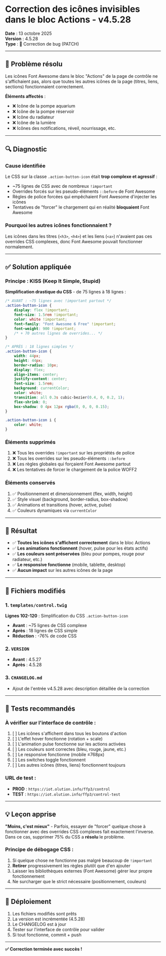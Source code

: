 # Correction des icônes invisibles dans le bloc Actions - v4.5.28

**Date** : 13 octobre 2025  
**Version** : 4.5.28  
**Type** : 🐛 Correction de bug (PATCH)

---

## 🎯 Problème résolu

Les icônes Font Awesome dans le bloc "Actions" de la page de contrôle ne s'affichaient pas, alors que toutes les autres icônes de la page (titres, liens, sections) fonctionnaient correctement.

**Éléments affectés** :
- ❌ Icône de la pompe aquarium
- ❌ Icône de la pompe réservoir
- ❌ Icône du radiateur
- ❌ Icône de la lumière
- ❌ Icônes des notifications, réveil, nourrissage, etc.

---

## 🔍 Diagnostic

### Cause identifiée
Le CSS sur la classe `.action-button-icon` était **trop complexe et agressif** :
- ~75 lignes de CSS avec de nombreux `!important`
- Overrides forcés sur les pseudo-éléments `::before` de Font Awesome
- Règles de police forcées qui empêchaient Font Awesome d'injecter les icônes
- Tentatives de "forcer" le chargement qui en réalité **bloquaient** Font Awesome

### Pourquoi les autres icônes fonctionnaient ?
Les icônes dans les titres (`<h3>`, `<h4>`) et les liens (`<a>`) n'avaient pas ces overrides CSS complexes, donc Font Awesome pouvait fonctionner normalement.

---

## ✅ Solution appliquée

### Principe : KISS (Keep It Simple, Stupid)

**Simplification drastique du CSS** - de 75 lignes à 18 lignes :

```css
/* AVANT : ~75 lignes avec !important partout */
.action-button-icon {
    display: flex !important;
    font-size: 1.5rem !important;
    color: white !important;
    font-family: "Font Awesome 6 Free" !important;
    font-weight: 900 !important;
    /* + 70 autres lignes de overrides... */
}

/* APRÈS : 18 lignes simples */
.action-button-icon {
    width: 44px;
    height: 44px;
    border-radius: 10px;
    display: flex;
    align-items: center;
    justify-content: center;
    font-size: 1.5rem;
    background: currentColor;
    color: white;
    transition: all 0.3s cubic-bezier(0.4, 0, 0.2, 1);
    flex-shrink: 0;
    box-shadow: 0 4px 12px rgba(0, 0, 0, 0.15);
}

.action-button-icon i {
    color: white;
}
```

### Éléments supprimés
1. ❌ Tous les overrides `!important` sur les propriétés de police
2. ❌ Tous les overrides sur les pseudo-éléments `::before`
3. ❌ Les règles globales qui forçaient Font Awesome partout
4. ❌ Les tentatives de forcer le chargement de la police WOFF2

### Éléments conservés
1. ✅ Positionnement et dimensionnement (flex, width, height)
2. ✅ Style visuel (background, border-radius, box-shadow)
3. ✅ Animations et transitions (hover, active, pulse)
4. ✅ Couleurs dynamiques via `currentColor`

---

## 🎨 Résultat

- ✅ **Toutes les icônes s'affichent correctement** dans le bloc Actions
- ✅ **Les animations fonctionnent** (hover, pulse pour les états actifs)
- ✅ **Les couleurs sont préservées** (bleu pour pompes, rouge pour radiateur, etc.)
- ✅ **Le responsive fonctionne** (mobile, tablette, desktop)
- ✅ **Aucun impact** sur les autres icônes de la page

---

## 📝 Fichiers modifiés

### 1. `templates/control.twig`
**Lignes 102-120** : Simplification du CSS `.action-button-icon`
- **Avant** : ~75 lignes de CSS complexe
- **Après** : 18 lignes de CSS simple
- **Réduction** : -76% de code CSS

### 2. `VERSION`
- **Avant** : 4.5.27
- **Après** : 4.5.28

### 3. `CHANGELOG.md`
- Ajout de l'entrée v4.5.28 avec description détaillée de la correction

---

## 🧪 Tests recommandés

### À vérifier sur l'interface de contrôle :
1. [ ] Les icônes s'affichent dans tous les boutons d'action
2. [ ] L'effet hover fonctionne (rotation + scale)
3. [ ] L'animation pulse fonctionne sur les actions activées
4. [ ] Les couleurs sont correctes (bleu, rouge, jaune, etc.)
5. [ ] Le responsive fonctionne (mobile ≤768px)
6. [ ] Les switches toggle fonctionnent
7. [ ] Les autres icônes (titres, liens) fonctionnent toujours

### URL de test :
- **PROD** : `https://iot.olution.info/ffp3/control`
- **TEST** : `https://iot.olution.info/ffp3/control-test`

---

## 💡 Leçon apprise

**"Moins, c'est mieux"** - Parfois, essayer de "forcer" quelque chose à fonctionner avec des overrides CSS complexes fait exactement l'inverse. Dans ce cas, supprimer 75% du CSS a **résolu** le problème.

### Principe de débogage CSS :
1. Si quelque chose ne fonctionne pas malgré beaucoup de `!important`
2. **Retirer** progressivement les règles plutôt que d'en ajouter
3. Laisser les bibliothèques externes (Font Awesome) gérer leur propre fonctionnement
4. Ne surcharger que le strict nécessaire (positionnement, couleurs)

---

## 🔄 Déploiement

1. Les fichiers modifiés sont prêts
2. La version est incrémentée (4.5.28)
3. Le CHANGELOG est à jour
4. Tester sur l'interface de contrôle pour valider
5. Si tout fonctionne, commit + push

---

**✅ Correction terminée avec succès !**


